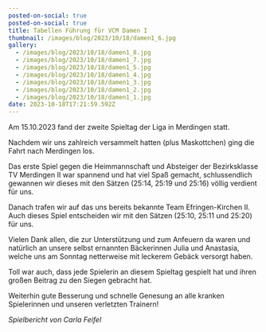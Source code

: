 ```yaml
---
posted-on-social: true
posted-on-social: true
title: Tabellen Führung für VCM Damen I
thumbnail: /images/blog/2023/10/18/damen1_6.jpg
gallery:
  - /images/blog/2023/10/18/damen1_8.jpg
  - /images/blog/2023/10/18/damen1_7.jpg
  - /images/blog/2023/10/18/damen1_5.jpg
  - /images/blog/2023/10/18/damen1_4.jpg
  - /images/blog/2023/10/18/damen1_3.jpg
  - /images/blog/2023/10/18/damen1_2.jpg
  - /images/blog/2023/10/18/damen1_1.jpg
date: 2023-10-18T17:21:59.592Z
---
```


Am 15.10.2023 fand der zweite Spieltag der Liga in Merdingen statt. 

Nachdem wir uns zahlreich versammelt hatten (plus Maskottchen) ging die Fahrt nach Merdingen los.

Das erste Spiel gegen die Heimmannschaft und Absteiger der Bezirksklasse TV Merdingen II war spannend und hat viel Spaß gemacht, schlussendlich gewannen wir dieses mit den Sätzen (25:14, 25:19 und 25:16) völlig verdient für uns.

Danach trafen wir auf das uns bereits bekannte Team Efringen-Kirchen II. Auch dieses Spiel entscheiden wir mit den Sätzen (25:10, 25:11 und 25:20) für uns.

Vielen Dank allen, die zur Unterstützung und zum Anfeuern da waren und natürlich an unsere selbst ernannten Bäckerinnen Julia und Anastasia, welche uns am Sonntag netterweise mit leckerem Gebäck versorgt haben. 

Toll war auch, dass jede Spielerin an diesem Spieltag gespielt hat und ihren großen Beitrag zu den Siegen gebracht hat.

Weiterhin gute Besserung und schnelle Genesung an alle kranken Spielerinnen und unseren verletzten Trainern!

*Spielbericht von Carla Feifel*
